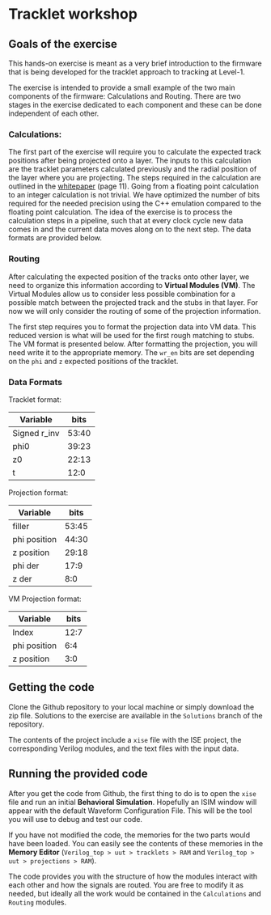 Tracklet workshop
=================

Goals of the exercise
--------------
This hands-on exercise is meant as a very brief introduction to the firmware that is being developed for the tracklet approach to tracking at Level-1. 

The exercise is intended to provide a small example of the two main components of the firmware: Calculations and Routing. There are two stages in the exercise dedicated to each component and these can be done independent of each other.

### Calculations:
The first part of the exercise will require you to calculate the expected track positions after being projected onto a layer. The inputs to this calculation are the tracklet parameters calculated previously and the radial position of the layer where you are projecting. The steps required in the calculation are outlined in the [whitepaper](https://www.dropbox.com/s/x7kqrjvbju8vjd5/whitepaper.pdf?dl=0) (page 11). Going from a floating point calculation to an integer calculation is not trivial. We have optimized the number of bits required for the needed precision using the C++ emulation compared to the floating point calculation. The idea of the exercise is to process the calculation steps in a pipeline, such that at every clock cycle new data comes in and the current data moves along on to the next step. The data formats are provided below.

### Routing
After calculating the expected position of the tracks onto other layer, we need to organize this information according to **Virtual Modules (VM)**. The Virtual Modules allow us to consider less possible combination for a possible match between the projected track and the stubs in that layer. For now we will only consider the routing of some of the projection information.

The first step requires you to format the projection data into VM data. This reduced version is what will be used for the first rough matching to stubs. The VM format is presented below. After formatting the projection, you will need write it to the appropriate memory. The `wr_en` bits are set depending on the `phi` and `z` expected positions of the tracklet.

### Data Formats

Tracklet format:

Variable | bits |
---------|------|
Signed r_inv | 53:40 |
phi0 | 39:23 |
z0 | 22:13 |
t | 12:0 |

Projection format:

Variable | bits |
---------|------|
filler | 53:45 |
phi position | 44:30 |
z position | 29:18 |
phi der | 17:9 |
z der | 8:0 |

VM Projection format:

Variable | bits |
---------|------|
Index | 12:7 |
phi position | 6:4 |
z position | 3:0 |


Getting the code
-----------------

Clone the Github repository to your local machine or simply download the zip file.
Solutions to the exercise are available in the `Solutions` branch of the repository.

The contents of the project include a `xise` file with the ISE project, the corresponding Verilog modules, and the text files with the input data.

Running the provided code
---------------------------

After you get the code from Github, the first thing to do is to open the `xise` file and run an initial **Behavioral Simulation**. Hopefully an ISIM window will appear with the default Waveform Configuration File. This will be the tool you will use to debug and test our code.

If you have not modified the code, the memories for the two parts would have been loaded. You can easily see the contents of these memories in the **Memory Editor** (`Verilog_top > uut > tracklets > RAM` and `Verilog_top > uut > projections > RAM`).

The code provides you with the structure of how the modules interact with each other and how the signals are routed. You are free to modify it as needed, but ideally all the work would be contained in the `Calculations` and `Routing` modules.